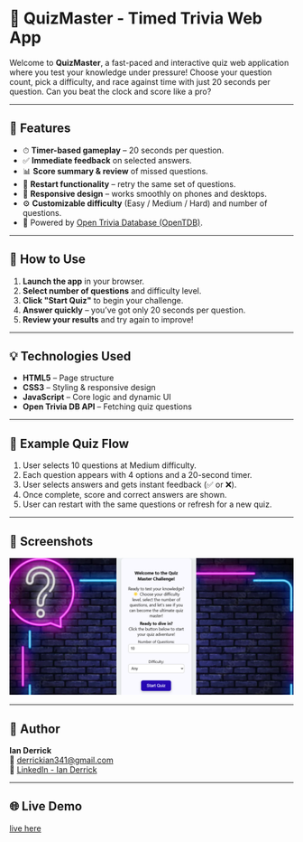 # 🎯 QuizMaster - Timed Trivia Web App

Welcome to **QuizMaster**, a fast-paced and interactive quiz web application where you test your knowledge under pressure! Choose your question count, pick a difficulty, and race against time with just 20 seconds per question. Can you beat the clock and score like a pro?

---

## 🌟 Features

- ⏱ **Timer-based gameplay** – 20 seconds per question.
- ✅ **Immediate feedback** on selected answers.
- 📊 **Score summary & review** of missed questions.
- 🔁 **Restart functionality** – retry the same set of questions.
- 📱 **Responsive design** – works smoothly on phones and desktops.
- ⚙️ **Customizable difficulty** (Easy / Medium / Hard) and number of questions.
- 📡 Powered by [Open Trivia Database (OpenTDB)](https://opentdb.com/).

---

## 🚀 How to Use

1. **Launch the app** in your browser.
2. **Select number of questions** and difficulty level.
3. **Click "Start Quiz"** to begin your challenge.
4. **Answer quickly** – you’ve got only 20 seconds per question.
5. **Review your results** and try again to improve!


---

## 💡 Technologies Used

- **HTML5** – Page structure
- **CSS3** – Styling & responsive design
- **JavaScript** – Core logic and dynamic UI
- **Open Trivia DB API** – Fetching quiz questions

---

## 🧠 Example Quiz Flow

1. User selects 10 questions at Medium difficulty.
2. Each question appears with 4 options and a 20-second timer.
3. User selects answers and gets instant feedback (✅ or ❌).
4. Once complete, score and correct answers are shown.
5. User can restart with the same questions or refresh for a new quiz.

---

## 📸 Screenshots
![alt text](<assets/Screenshot 2025-04-18 154805.png>)

---

## 🙌 Author

**Ian Derrick**  
📧 derrickian341@gmail.com    
🔗 [LinkedIn - Ian Derrick](https://www.linkedin.com/in/ian-derrick)

---

## 🌐 Live Demo
[live here](https://moringa-sdf-pt10.github.io/Ian-Derrick-trivia-project/)


